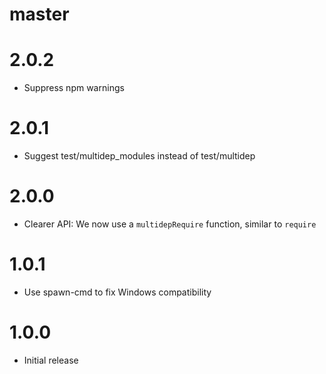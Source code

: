 # master

# 2.0.2

* Suppress npm warnings

# 2.0.1

* Suggest test/multidep_modules instead of test/multidep

# 2.0.0

* Clearer API: We now use a `multidepRequire` function, similar to `require`

# 1.0.1

* Use spawn-cmd to fix Windows compatibility

# 1.0.0

* Initial release
